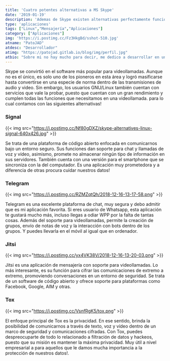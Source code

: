 ```yaml
---
title: 'Cuatro potentes alternativas a MS Skype'
date: '2019-01-19'
description: 'Ademas de Skype existen alternativas perfectamente funcionales'
type: 'aplicaciones'
tags: ["Linux","Mensajería","Aplicaciones"]
category: ["Aplicaciones"]
img: 'https://i.postimg.cc/Fz3HkgBd/sshot-510.jpg'
atname: "PatoJAD"
atdesc: "Desarrollador"
atimg: "https://patojad.gitlab.io/blog/img/perfil.jpg"
atbio: "Sobre mi no hay mucho para decir, me dedico a desarrollar en una empresa de telecomunicaciones, utilizo linux desde el 2012 y hace años que es mi sistema operativo main. Soy una persona que busca crecer profesionalmente sin dejar de divertirse y hacer lo que me gusta. Siempre digo que cuando un proyecto sale es importante agradecer, por lo cual les recomiendo a todos leer la seccion Agreadecimientos en la cual me tome un tiempito para poder agradecer a todos y cada uno de los que hicieron posible todo esto."
---
```

Skype se convirtió en el software más popular para videollamadas. Aunque no es el único, es solo uno de los pioneros en esta área y logró masificarse hasta convertirse en una especie de norma dentro de las transmisiones de audio y video. Sin embargo, los usuarios GNU/Linux también cuentan con servicios que vale la probar, puesto que cuentan con un gran rendimiento y cumplen todas las funciones que necesitamos en una videollamada. para lo cual contamos con las siguientes alternativas!

### Signal

{{< img src="https://i.postimg.cc/Nf80gDXZ/skype-alternatives-linux-signal-640x426.jpg" >}}

Se trata de una plataforma de código abierto enfocada en comunicarnos bajo un entorno seguro. Sus funciones dan soporte para chat y llamadas de voz y vídeo, asimismo, promete no almacenar ningún tipo de información en sus servidores. También cuenta con una versión para el smartphone que se sincroniza con la del computador. Es una aplicación muy prometedora y a diferencia de otras procura cuidar nuestros datos!

### Telegram

{{< img src="https://i.postimg.cc/RZMZqtQh/2018-12-16-13-17-58.png" >}}

Telegram es una excelente plataforma de chat, muy segura y debo admitir que es mi aplicación favorita. Si eres usuario de Whatsapp, esta aplicación te gustará mucho más, incluso llegas a odiar WPP por la falta de tantas cosas. Además del soporte para videollamadas, permite la creación de grupos, envío de notas de voz y la interacción con bots dentro de los grupos. Y puedes llevarla en el móvil al igual que en ordenador.

### Jitsi

{{< img src="https://i.postimg.cc/yx4VK38V/2018-12-16-13-20-03.png" >}}

Jitsi es una aplicación de mensajería con soporte para videollamadas. Lo más interesante, es su función para cifrar las comunicaciones de extremo a extremo, promoviendo conversaciones en un entorno de seguridad. Se trata de un software de código abierto y ofrece soporte para plataformas como Facebook, Google, AIM y otras.

### Tox

{{< img src="https://i.postimg.cc/VsnfRgK5/tox.png" >}}

El enfoque principal de Tox es la privacidad. En ese sentido, brinda la posibilidad de comunicarnos a través de texto, voz y vídeo dentro de un marco de seguridad y comunicaciones cifradas. Con Tox, puedes despreocuparte de todo lo relacionado a filtración de datos y hackeos, puesto que su misión es mantener la máxima privacidad. Muy útil a nivel empresarial a para aquellos que le damos mucha importancia a la protección de nuestros datos!.
